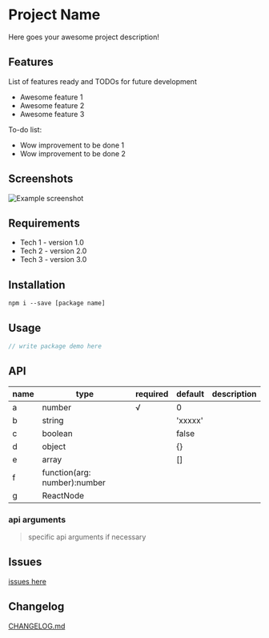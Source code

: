 # Project Name

Here goes your awesome project description!

## Features

List of features ready and TODOs for future development

- Awesome feature 1
- Awesome feature 2
- Awesome feature 3

To-do list:

- Wow improvement to be done 1
- Wow improvement to be done 2

## Screenshots

![Example screenshot](./img/screenshot.png)

## Requirements

- Tech 1 - version 1.0
- Tech 2 - version 2.0
- Tech 3 - version 3.0

## Installation

```shell
npm i --save [package name]
```

## Usage

```js
// write package demo here
```

## API

| name | type                         | required | default | description |
| ---- | ---------------------------- | -------- | ------- | ----------- |
| a    | number                       | √        | 0       |             |
| b    | string                       |          | 'xxxxx' |             |
| c    | boolean                      |          | false   |             |
| d    | object                       |          | {}      |             |
| e    | array                        |          | []      |             |
| f    | function(arg: number):number |          |         |             |
| g    | ReactNode                    |          | <div /> |             |

### api arguments

> specific api arguments if necessary

## Issues

[issues here]()

## Changelog

[CHANGELOG.md]()
